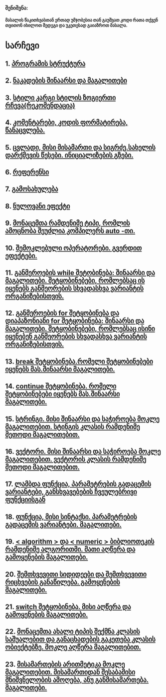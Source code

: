 ### შენიშვნა:

#### მასალის წაკითხვასთან ერთად უმჯობესია თან გაუშვათ კოდი რათა თქვენ თვითონ იხილოთ შედეგი და უკეთესად გაიაზროთ მასალა.

# სარჩევი

## 1. **[პროგრამის სტრუქტურა](https://github.com/VakhoTsereteli/sangu-cpp/blob/main/programis_struqtura.md)**

## 2. **[ნაკადების შინაარსი და მაგალითები](https://github.com/VakhoTsereteli/sangu-cpp/blob/main/nakadebis_shinaarsi_da_magalitebi.md)**

## 3. **[სტილი კარგი სტილის ზოგიერთი რჩევა(რეკომენდაცია)](https://github.com/VakhoTsereteli/sangu-cpp/blob/main/stili_kargi_stilis_zogierti_rcheva_rekomendacia.md)**

## 4. **[კომენტარები, კოდის ფორმატირება, წანაცვლება.](https://github.com/VakhoTsereteli/sangu-cpp/blob/main/komentarebi_kodis_formatireba_tsanacvleba.md)**

## 5. **[ცვლადი, მისი მისამართი და სიგრძე.სახელის დარქმევის წესები. ინიციალიზების გზები.](https://github.com/VakhoTsereteli/sangu-cpp/blob/main/cvladi_misi_misamarti_da_sigrze_saxelis_darqmevis_tsesebi_inicializebis_gzebi.md)**

## 6. **[რეფერენსი](https://github.com/VakhoTsereteli/sangu-cpp/blob/main/referensi.md)**

## 7. **[გამოსახულება](https://github.com/VakhoTsereteli/sangu-cpp/blob/main/gamosaxuleba.md)**

## 8. **[ნულოვანი ეფექტი](https://github.com/VakhoTsereteli/sangu-cpp/blob/main/nulovani_efeqti.md)**

## 9. **[მონაცემთა რამდენიმე ტიპი, რომლის ამოცნობა შეუძლია კომპილერს auto -თი.](https://github.com/VakhoTsereteli/sangu-cpp/blob/main/monacemta_ramdenime_tipi_romlis_amocnoba_sheuzlia_kompilers_autoti.md)**

## 10. **[შემოკლებული ოპერატორები. გვერდით ეფექტები.](https://github.com/VakhoTsereteli/sangu-cpp/blob/main/shemoklebuli_operatorebi_gverditi_efeqtebi.md)**

## 11. **[განმეროების while შეტობინება: შინაარსი და მაგალითები. შეტყობინებები, რომლებსაც ის იყენებს განმეორების სხვადასხვა ვარიანტის ორგანიზებისთვის.](https://github.com/VakhoTsereteli/sangu-cpp/blob/main/ganmeorebis_while_shetyobineba_shinaarsi_da_magalitebi_shetyobinebebi_romlebsac_is_iyenebs_ganmeorebis_sxvadasxva_variantis_organizebistvis.md)**

## 12. **[განმეროების for შეტყობინება და დიაპაზონიანი for შეტყობინება: შინაარსი და მაგალითები. შეტყობინებები, რომლებსაც ისინი იყენებენ განმეორების სხვადასხვა ვარიანტის ორგანიზებისთვის.](https://github.com/VakhoTsereteli/sangu-cpp/blob/main/ganmeorebis_for_shetyobineba_da_diapazoniani_for_shetyobineba_shinaarsi_da_magalitebi_shetyobinebebi_romlebsac_isini_iyeneben_ganmeorebis_sxvadasxva_variantis_organisebistvis.md)**

## 13. **[break შეტყობინება.რომელი შეტყობინებები იყენებს მას.შინაარსი მაგალითები.](https://github.com/VakhoTsereteli/sangu-cpp/blob/main/break_shetyobineba_romeli_shetyobinebebi_iyenebs_mas_shinaarsi_magalitebi.md)**

## 14. **[continue შეტყობინება. რომელი შეტყობინებები იყენებს მას.შინაარსი მაგალითები.](https://github.com/VakhoTsereteli/sangu-cpp/blob/main/continue_shetyobineba_romeli_shetyobinebebi_iyenebs_mas_shinaarsi_magalitebi.md)**

## 15. **[სტრინგი. მისი შინაარსი და საჭიროება მოკლე მაგალითებით. სტინგის კლასის რამდენიმე მეთოდი მაგალითებით.](https://github.com/VakhoTsereteli/sangu-cpp/blob/main/stringi_misi_shinaarsi_da_sachiroeba_mokle_magalitebit_stringis_klasis_ramdenime_metodi_magalitebit.md)**

## 16. **[ვექტორი. მისი შინაარსი და საჭიროება მოკლე მაგალითებით. ვექტორის კლასის რამდენიმე მეთოდი მაგალითებით.](https://github.com/VakhoTsereteli/sangu-cpp/blob/main/veqtori_misi_shinaarsi_da_sachiroeba_mokle_magalitebit_veqtoris_klasis_ramdenime_metodi_magalitebi.md)**

## 17. **[ლამბდა ფუნქცია, პარამეტრების გადაცემის ვარიანტები, განსხვავებების ჩვეულებრივი ფუნქციისგან](https://github.com/VakhoTsereteli/sangu-cpp/blob/main/lamda_funqcia_parametrebis_gadacemis_variantebi_gansxvavebebi_chveulebrivi_funqciisgan_magalitebi.md)**

## 18. **[ფუნქცია, მისი სინტაქსი. პარამეტრების გადაცემის ვარიანტები. მაგალითები.](https://github.com/VakhoTsereteli/sangu-cpp/blob/main/funqcia.md)**

## 19. **[< algorithm > და < numeric > ბიბლიოთეკის რამდენიმე ალგორითმი. მათი აღწერა და გამოყენების მაგალითები.](https://github.com/VakhoTsereteli/sangu-cpp/blob/main/algoritmebi.md)**

## 20. **[შემთხვევითი სიდიდეები და შემთხვევითი რიცხვების განაწილება. გამოყენების მაგალითები.](https://github.com/VakhoTsereteli/sangu-cpp/blob/main/random_nums.md)**

## 21. **[switch შეტყობინება. მისი აღწერა და გამოყენების მაგალითები.](https://github.com/VakhoTsereteli/sangu-cpp/blob/main/switch.md)**

## 22. **[მონაცემთა ახალი ტიპის შექმნა კლასის საშუალებით და განაცხადების გაკეთება კლასის ობიექტებზე. მოკლე აღწერა მაგალითებით.](https://github.com/VakhoTsereteli/sangu-cpp/blob/main/class.md)**

## 23. **[მისამართების არითმეტიკა მოკლე მაგალითებით. მისამართიდან შესაბამისი მნიშვნელობის ამოღება, ანუ განმისამართება. მაგალითები.](https://github.com/VakhoTsereteli/sangu-cpp/blob/main/pointer.md)**
